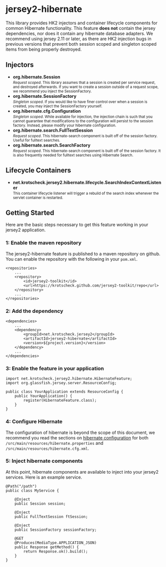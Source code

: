 # jersey2-hibernate

This library provides HK2 injectors and container lifecycle components for common Hibernate functionality. This feature **does not** contain the jersey dependencies, nor does it contain any hibernate database adapters. We recommend using jersey 2.11 or later, as there are HK2 injection bugs in previous versions that prevent both session scoped and singleton scoped items from being properly destroyed.

## Injectors

* **org.hibernate.Session** <br/><small>*Request scoped*. This library assumes that a session is created per service request, and destroyed afterwards. If you want to create a session outside of a request scope, we recommend you inject the SessionFactory.</small>
* **org.hibernate.SessionFactory** <br/><small>*Singleton scoped*. If you would like to have finer control over when a session is created, you may inject the SessionFactory yourself.</small>
* **org.hibernate.cfg.Configuration** <br/><small>*Singleton scoped*. While available for injection, the injection chain is such that you cannot guarantee that modifications to the configuration will persist to the session factory. Instead, please modify your hibernate configuration.</small>
* **org.hibernate.search.FullTextSession**  <br/><small>*Request scoped*. This hibernate-search component is built off of the session factory. Useful for fulltext searches.</small>
* **org.hibernate.search.SearchFactory**  <br/><small>*Request scoped*. This hibernate-search component is built off of the session factory. It is also frequently needed for fulltext searches using Hibernate Search.</small>


## Lifecycle Containers
* **net.krotscheck.jersey2.hibernate.lifecycle.SearchIndexContextListener**<br/><small>This container lifecycle listener will trigger a rebuild of the search index whenever the servlet container is restarted.</small>

## Getting Started

Here are the basic steps necessary to get this feature working in your jersey2 application.


### 1: Enable the maven repository

The jersey2-hibernate feature is published to a maven repository on github. You can enable the repository with the following in your <code>pom.xml</code>.

	<repositories>
		...
		<repository>
			<id>jersey2-toolkit</id>
            <url>https://krotscheck.github.com/jersey2-toolkit/repo</url>
        </repository>
		...
    </repositories>

### 2: Add the dependency

	<dependencies>
		...
		<dependency>
			<groupId>net.krotscheck.jersey2</groupId>
			<artifactId>jersey2-hibernate</artifactId>
    	    <version>${project.version}</version>
    	</dependency>
		...
	</dependencies>

### 3: Enable the feature in your application

	import net.krotscheck.jersey2.hibernate.HibernateFeature;
	import org.glassfish.jersey.server.ResourceConfig;

	public class YourApplication extends ResourceConfig {
	    public YourApplication() {
	        register(HibernateFeature.class);
	    }
	}

### 4: Configure Hibernate
The configuration of hibernate is beyond the scope of this document, we recommend you read the sections on [hibernate configuration](http://docs.jboss.org/hibernate/core/3.3/reference/en-US/html/session-configuration.html) for both <code>/src/main/resources/hibernate.properties</code> and <code>/src/main/resources/hibernate.cfg.xml</code>.

### 5: Inject hibernate components
At this point, hibernate components are available to inject into your jersey2 services. Here is an example service. 


	@Path("/path")
	public class MyService {
	
		@Inject
    	public Session session;
	
		@Inject
    	public FullTextSession ftSession;

		@Inject
		public SessionFactory sessionFactory;

		@GET
		@Produces(MediaType.APPLICATION_JSON)
		public Response getMethod() {
			return Response.ok().build();
		}
	}

